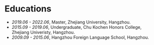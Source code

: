 # Educations
- *2019.06 - 2022.06*, Master, Zhejiang University, Hangzhou.
- *2015.09 - 2019.06*, Undergraduate, Chu Kochen Honors College, Zhejiang Univeristy, Hangzhou.
- *2009.09 - 2015.06*, Hangzhou Foreign Language School, Hangzhou.